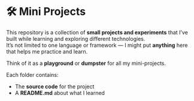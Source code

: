 # 🛠️ Mini Projects  

This repository is a collection of **small projects and experiments** that I’ve built while learning and exploring different technologies.  
It’s not limited to one language or framework — I might put **anything** here that helps me practice and learn.  

Think of it as a **playground** or **dumpster** for all my mini-projects.  

Each folder contains:  
- The **source code** for the project  
- A **README.md** about what I learned  
